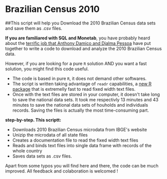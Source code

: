 # Brazilian Census 2010
##This script will help you Download the 2010 Brazilian Census data sets and save them as .csv files. 

**If you are familiared with SQL and Monetab**, you have probably heard about the [terrific job that Anthony Damico and Djalma Pessoa](http://www.asdfree.com/2014/05/analyze-censo-demografico-no-brasil.html) have put together to write a code to download and analyze the 2010 Brazilian Census data.


However, if you are looking for a pure `R` solution AND you want a fast solution, you might find this code useful.

- The code is based in pure `R`, it does not demand other softwares. 
- The script is written taking advantage of `readr` capabilities, a [new R package](http://blog.rstudio.org/2015/04/09/readr-0-1-0/) that is extremelly fast to read fixed width text files. 
- Once with the text files are stored in your computer, it doesn't take long to save the national data sets. It took me respectivly 13 minutes and 43 minutes to save the national data sets of houholds and individuals records. Saving the files is actually the most time-consuming part.


**step-by-step. This scriptt:**
- Downloads 2010 Brazilian Census microdata from IBGE's website
- Unizip the microdata of all state files
- Creates a documentation file to read the fixed width text files
- Reads and binds text files into single data frame with records of the whole country
- Saves data sets as .csv files.

Apart from some typos you will find here and there, the code can be much improved. All feedback and colaboration is welcomed !

